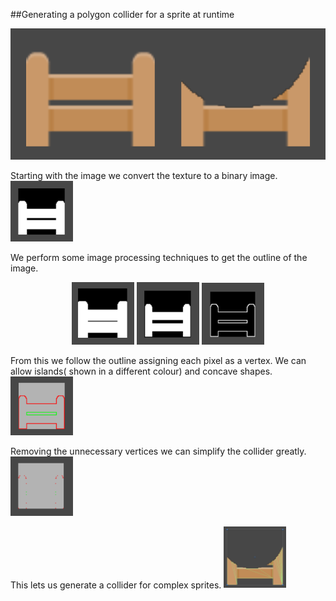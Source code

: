 ##Generating a polygon collider for a sprite at runtime

<img src="/Screenshots/Fence1.PNG"/>

Starting with the image we convert the texture to a binary image.
<img src="/Screenshots/FenceBinaryimage.PNG" style="width: 100px;"/>

We perform some image processing techniques to get the outline of the image.
<div style="text-align: center">
<img src="/Screenshots/FenceDilation.PNG" style="width: 100px; display: inline-block"/>
<img src="/Screenshots/FenceErosion.PNG" style="width: 100px; display: inline-block"/>
<img src="/Screenshots/FenceSubtraction.PNG" style="width: 100px; display: inline-block"/>
</div>

From this we follow the outline assigning each pixel as a vertex. We can allow islands( shown in a different colour) and concave shapes.
<img src="/Screenshots/FenceVerts.PNG" style="width: 100px;"/>

Removing the unnecessary vertices we can simplify the collider greatly.
<img src="/Screenshots/FenceVertReduced.PNG" style="width: 100px;"/>

This lets us generate a collider for complex sprites.
<img src="/Screenshots/FenceFinal.PNG" style="width: 100px;"/>
